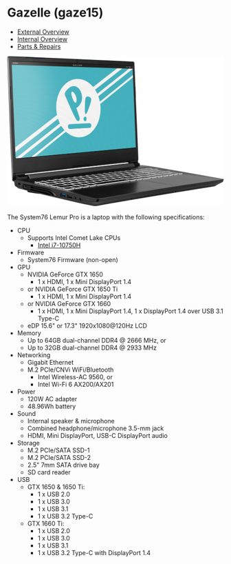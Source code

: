 # Gazelle (gaze15)

- [External Overview](./external-overview.md)
- [Internal Overview](./internal-overview.md)
- [Parts & Repairs](./repairs.md)

![Gazelle](./img/gaze15.webp)

The System76 Lemur Pro is a laptop with the following specifications:

- CPU
    - Supports Intel Comet Lake CPUs
        - [Intel i7-10750H](https://ark.intel.com/content/www/us/en/ark/products/201837/intel-core-i7-10750h-processor-12m-cache-up-to-5-00-ghz.html)
- Firmware
    - System76 Firmware (non-open)
- GPU
    - NVIDIA GeForce GTX 1650
        - 1 x HDMI, 1 x Mini DisplayPort 1.4
    - or NVIDIA GeForce GTX 1650 Ti
        - 1 x HDMI, 1 x Mini DisplayPort 1.4
    - or NVIDIA GeForce GTX 1660
        - 1 x HDMI, 1 x Mini DisplayPort 1.4, 1 x DisplayPort 1.4 over USB 3.1 Type-C
    - eDP 15.6" or 17.3" 1920x1080@120Hz LCD
- Memory
    - Up to 64GB dual-channel DDR4 @ 2666 MHz, or
    - Up to 32GB dual-channel DDR4 @ 2933 MHz
- Networking
    - Gigabit Ethernet
    - M.2 PCIe/CNVi WiFi/Bluetooth
        - Intel Wireless-AC 9560, or
        - Intel Wi-Fi 6 AX200/AX201
- Power
    - 120W AC adapter
    - 48.96Wh battery
- Sound
    - Internal speaker & microphone
    - Combined headphone/microphone 3.5-mm jack
    - HDMI, Mini DisplayPort, USB-C DisplayPort audio
- Storage
    - M.2 PCIe/SATA SSD-1
    - M.2 PCIe/SATA SSD-2
    - 2.5" 7mm SATA drive bay
    - SD card reader
- USB
    - GTX 1650 & 1650 Ti:
        - 1 x USB 2.0
        - 1 x USB 3.0
        - 1 x USB 3.1
        - 1 x USB 3.2 Type-C
    - GTX 1660 Ti:
        - 1 x USB 2.0
        - 1 x USB 3.0
        - 1 x USB 3.1
        - 1 x USB 3.2 Type-C with DisplayPort 1.4

